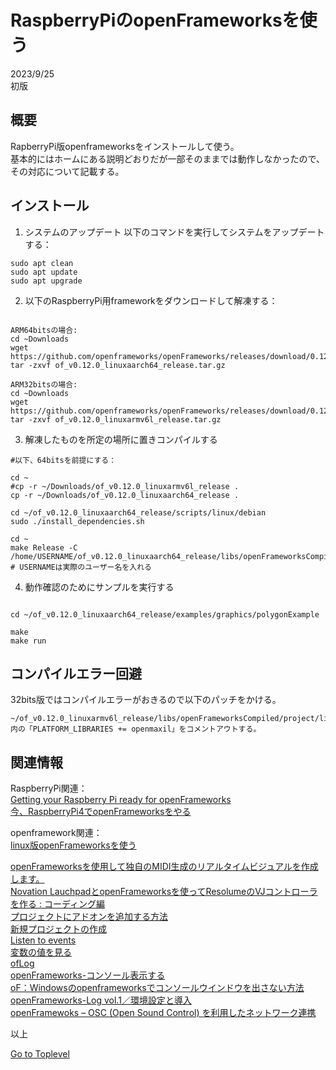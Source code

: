     
# RaspberryPiのopenFrameworksを使う  

2023/9/25      
初版    
  
## 概要    
RapberryPi版openframeworksをインストールして使う。  
基本的にはホームにある説明どおりだが一部そのままでは動作しなかったので、その対応について記載する。  

## インストール

1. システムのアップデート
以下のコマンドを実行してシステムをアップデートする：  

```
sudo apt clean
sudo apt update
sudo apt upgrade

```

2. 以下のRaspberryPi用frameworkをダウンロードして解凍する： 

```

ARM64bitsの場合:
cd ~Downloads
wget https://github.com/openframeworks/openFrameworks/releases/download/0.12.0/of_v0.12.0_linuxaarch64_release.tar.gz
tar -zxvf of_v0.12.0_linuxaarch64_release.tar.gz

ARM32bitsの場合:
cd ~Downloads
wget https://github.com/openframeworks/openFrameworks/releases/download/0.12.0/of_v0.12.0_linuxarmv6l_release.tar.gz
tar -zxvf of_v0.12.0_linuxarmv6l_release.tar.gz

```

3. 解凍したものを所定の場所に置きコンパイルする  

```
#以下、64bitsを前提にする：

cd ~
#cp -r ~/Downloads/of_v0.12.0_linuxarmv6l_release .
cp -r ~/Downloads/of_v0.12.0_linuxaarch64_release .

cd ~/of_v0.12.0_linuxaarch64_release/scripts/linux/debian
sudo ./install_dependencies.sh

cd ~
make Release -C /home/USERNAME/of_v0.12.0_linuxaarch64_release/libs/openFrameworksCompiled/project
# USERNAMEは実際のユーザー名を入れる

```

4. 動作確認のためにサンプルを実行する  

```

cd ~/of_v0.12.0_linuxaarch64_release/examples/graphics/polygonExample

make
make run

```

## コンパイルエラー回避
32bits版ではコンパイルエラーがおきるので以下のパッチをかける。  

```
~/of_v0.12.0_linuxarmv6l_release/libs/openFrameworksCompiled/project/linuxarmv6l/config.linuxarmv6l.default.mk
内の「PLATFORM_LIBRARIES += openmaxil」をコメントアウトする。 

```

## 関連情報  
RaspberryPi関連：  
[Getting your Raspberry Pi ready for openFrameworks](https://openframeworks.cc/setup/raspberrypi/raspberry-pi-getting-started/)  
[今、RaspberryPi4でopenFrameworksをやる](https://keitamiyashita.com/index/rpi4-openframeworks/)  

openframework関連：   
[linux版openFrameworksを使う](https://xshigee.github.io/web0/md/ofx_linux.html)  

[openFrameworksを使用して独自のMIDI生成のリアルタイムビジュアルを作成します。](https://ask.audio/articles/bcreate-your-own-midi-generated-realtime-visuals-with-openframeworks/ja)  
[Novation LauchpadとopenFrameworksを使ってResolumeのVJコントローラを作る : コーディング編](https://artteknika.hatenablog.com/entry/2016/09/30/223230)  
[プロジェクトにアドオンを追加する方法](https://openframeworks.cc/ja/learning/01_basics/how_to_add_addon_to_project/)   
[新規プロジェクトの作成](https://openframeworks.cc/ja/learning/01_basics/create_a_new_project/)  
[Listen to events](https://openframeworks.cc/learning/06_events/event_example_how_to/)  
[変数の値を見る](https://openframeworks.cc/ja/learning/01_basics/how_to_view_value/)  
[ofLog](https://openframeworks.cc/documentation/utils/ofLog/)  
[openFrameworks-コンソール表示する](https://qiita.com/y_UM4/items/99c875a7a32056d006b5)  
[oF：Windowsのopenframeworksでコンソールウインドウを出さない方法](http://wishupon.me/?p=312)  
[openFrameworks-Log vol.1／環境設定と導入](https://barbegenerativediary.com/tutorials/openframeworks-log-1-setup/)  
[openFramewoks – OSC (Open Sound Control) を利用したネットワーク連携](https://yoppa.org/ma2_10/2279.html)  


以上  

[Go to Toplevel](https://xshigee.github.io/web0/)  

